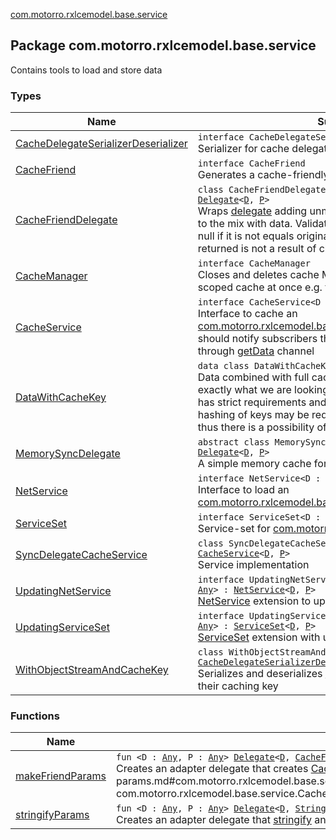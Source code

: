 [com.motorro.rxlcemodel.base.service](./index.md)

## Package com.motorro.rxlcemodel.base.service

Contains tools to load and store data

### Types

| Name | Summary |
|---|---|
| [CacheDelegateSerializerDeserializer](-cache-delegate-serializer-deserializer/index.md) | `interface CacheDelegateSerializerDeserializer<D : `[`Any`](https://kotlinlang.org/api/latest/jvm/stdlib/kotlin/-any/index.html)`>`<br>Serializer for cache delegates |
| [CacheFriend](-cache-friend/index.md) | `interface CacheFriend`<br>Generates a cache-friendly key value for parameters |
| [CacheFriendDelegate](-cache-friend-delegate/index.md) | `class CacheFriendDelegate<D : `[`Any`](https://kotlinlang.org/api/latest/jvm/stdlib/kotlin/-any/index.html)`, P : `[`CacheFriend`](-cache-friend/index.md)`> : `[`Delegate`](-sync-delegate-cache-service/-delegate/index.md)`<`[`D`](-cache-friend-delegate/index.md#D)`, `[`P`](-cache-friend-delegate/index.md#P)`>`<br>Wraps [delegate](#) adding unmodified [CacheFriend.cacheKey](-cache-friend/cache-key.md) to the mix with data. Validates that key on [get](-cache-friend-delegate/get.md) and returns null if it is not equals original. Helps to make sure the data returned is not a result of clashed cache key. |
| [CacheManager](-cache-manager/index.md) | `interface CacheManager`<br>Closes and deletes cache May be used to close or delete all scoped cache at once e.g. for current user |
| [CacheService](-cache-service/index.md) | `interface CacheService<D : `[`Any`](https://kotlinlang.org/api/latest/jvm/stdlib/kotlin/-any/index.html)`, in P : `[`Any`](https://kotlinlang.org/api/latest/jvm/stdlib/kotlin/-any/index.html)`>`<br>Interface to cache an [com.motorro.rxlcemodel.base.entity.Entity](../com.motorro.rxlcemodel.base.entity/-entity/index.md) locally Cache should notify subscribers that data has been updated through [getData](-cache-service/get-data.md) channel |
| [DataWithCacheKey](-data-with-cache-key/index.md) | `data class DataWithCacheKey<D : `[`Any`](https://kotlinlang.org/api/latest/jvm/stdlib/kotlin/-any/index.html)`> : `[`Serializable`](http://docs.oracle.com/javase/6/docs/api/java/io/Serializable.html)<br>Data combined with full cached key to validate we get exactly what we are looking for For example, DiskLruCache has strict requirements and limited length of a cache key and hashing of keys may be required to fit into requirements - thus there is a possibility of key clash. |
| [MemorySyncDelegate](-memory-sync-delegate/index.md) | `abstract class MemorySyncDelegate<D : `[`Any`](https://kotlinlang.org/api/latest/jvm/stdlib/kotlin/-any/index.html)`, P : `[`Any`](https://kotlinlang.org/api/latest/jvm/stdlib/kotlin/-any/index.html)`> : `[`Delegate`](-sync-delegate-cache-service/-delegate/index.md)`<`[`D`](-memory-sync-delegate/index.md#D)`, `[`P`](-memory-sync-delegate/index.md#P)`>`<br>A simple memory cache for [SyncDelegateCacheService](-sync-delegate-cache-service/index.md). |
| [NetService](-net-service/index.md) | `interface NetService<D : `[`Any`](https://kotlinlang.org/api/latest/jvm/stdlib/kotlin/-any/index.html)`, in P : `[`Any`](https://kotlinlang.org/api/latest/jvm/stdlib/kotlin/-any/index.html)`>`<br>Interface to load an [com.motorro.rxlcemodel.base.entity.Entity](../com.motorro.rxlcemodel.base.entity/-entity/index.md) from network |
| [ServiceSet](-service-set/index.md) | `interface ServiceSet<D : `[`Any`](https://kotlinlang.org/api/latest/jvm/stdlib/kotlin/-any/index.html)`, in P : `[`Any`](https://kotlinlang.org/api/latest/jvm/stdlib/kotlin/-any/index.html)`>`<br>Service-set for [com.motorro.rxlcemodel.base.LceModel](../com.motorro.rxlcemodel.base/-lce-model/index.md) |
| [SyncDelegateCacheService](-sync-delegate-cache-service/index.md) | `class SyncDelegateCacheService<D : `[`Any`](https://kotlinlang.org/api/latest/jvm/stdlib/kotlin/-any/index.html)`, P : `[`Any`](https://kotlinlang.org/api/latest/jvm/stdlib/kotlin/-any/index.html)`> : `[`CacheService`](-cache-service/index.md)`<`[`D`](-sync-delegate-cache-service/index.md#D)`, `[`P`](-sync-delegate-cache-service/index.md#P)`>`<br>Service implementation |
| [UpdatingNetService](-updating-net-service/index.md) | `interface UpdatingNetService<D : `[`Any`](https://kotlinlang.org/api/latest/jvm/stdlib/kotlin/-any/index.html)`, in U : `[`Any`](https://kotlinlang.org/api/latest/jvm/stdlib/kotlin/-any/index.html)`, in P : `[`Any`](https://kotlinlang.org/api/latest/jvm/stdlib/kotlin/-any/index.html)`> : `[`NetService`](-net-service/index.md)`<`[`D`](-updating-net-service/index.md#D)`, `[`P`](-updating-net-service/index.md#P)`>`<br>[NetService](-net-service/index.md) extension to update data on server |
| [UpdatingServiceSet](-updating-service-set/index.md) | `interface UpdatingServiceSet<D : `[`Any`](https://kotlinlang.org/api/latest/jvm/stdlib/kotlin/-any/index.html)`, in U : `[`Any`](https://kotlinlang.org/api/latest/jvm/stdlib/kotlin/-any/index.html)`, in P : `[`Any`](https://kotlinlang.org/api/latest/jvm/stdlib/kotlin/-any/index.html)`> : `[`ServiceSet`](-service-set/index.md)`<`[`D`](-updating-service-set/index.md#D)`, `[`P`](-updating-service-set/index.md#P)`>`<br>[ServiceSet](-service-set/index.md) extension with updating [net](-updating-service-set/net.md) |
| [WithObjectStreamAndCacheKey](-with-object-stream-and-cache-key/index.md) | `class WithObjectStreamAndCacheKey<D : `[`Serializable`](http://docs.oracle.com/javase/6/docs/api/java/io/Serializable.html)`> : `[`CacheDelegateSerializerDeserializer`](-cache-delegate-serializer-deserializer/index.md)`<`[`DataWithCacheKey`](-data-with-cache-key/index.md)`<`[`D`](-with-object-stream-and-cache-key/index.md#D)`>>`<br>Serializes and deserializes [Serializable](http://docs.oracle.com/javase/6/docs/api/java/io/Serializable.html) objects along with their caching key |

### Functions

| Name | Summary |
|---|---|
| [makeFriendParams](make-friend-params.md) | `fun <D : `[`Any`](https://kotlinlang.org/api/latest/jvm/stdlib/kotlin/-any/index.html)`, P : `[`Any`](https://kotlinlang.org/api/latest/jvm/stdlib/kotlin/-any/index.html)`> `[`Delegate`](-sync-delegate-cache-service/-delegate/index.md)`<`[`D`](make-friend-params.md#D)`, `[`CacheFriend`](-cache-friend/index.md)`>.makeFriendParams(stringify: `[`P`](make-friend-params.md#P)`.() -> `[`String`](https://kotlinlang.org/api/latest/jvm/stdlib/kotlin/-string/index.html)`): `[`Delegate`](-sync-delegate-cache-service/-delegate/index.md)`<`[`D`](make-friend-params.md#D)`, `[`P`](make-friend-params.md#P)`>`<br>Creates an adapter delegate that creates [CacheFriend](-cache-friend/index.md) params using [stringify](make-friend-params.md#com.motorro.rxlcemodel.base.service$makeFriendParams(com.motorro.rxlcemodel.base.service.SyncDelegateCacheService.Delegate((com.motorro.rxlcemodel.base.service.makeFriendParams.D, com.motorro.rxlcemodel.base.service.CacheFriend)), kotlin.Function1((com.motorro.rxlcemodel.base.service.makeFriendParams.P, kotlin.String)))/stringify) function |
| [stringifyParams](stringify-params.md) | `fun <D : `[`Any`](https://kotlinlang.org/api/latest/jvm/stdlib/kotlin/-any/index.html)`, P : `[`Any`](https://kotlinlang.org/api/latest/jvm/stdlib/kotlin/-any/index.html)`> `[`Delegate`](-sync-delegate-cache-service/-delegate/index.md)`<`[`D`](stringify-params.md#D)`, `[`String`](https://kotlinlang.org/api/latest/jvm/stdlib/kotlin/-string/index.html)`>.stringifyParams(stringify: `[`P`](stringify-params.md#P)`.() -> `[`String`](https://kotlinlang.org/api/latest/jvm/stdlib/kotlin/-string/index.html)` = { toString() }): `[`Delegate`](-sync-delegate-cache-service/-delegate/index.md)`<`[`D`](stringify-params.md#D)`, `[`P`](stringify-params.md#P)`>`<br>Creates an adapter delegate that [stringify](stringify-params.md#P) and uses result string as params to receiver |
